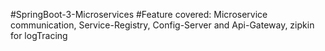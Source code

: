 #SpringBoot-3-Microservices
#Feature covered: Microservice communication, Service-Registry, Config-Server and Api-Gateway, zipkin for logTracing


